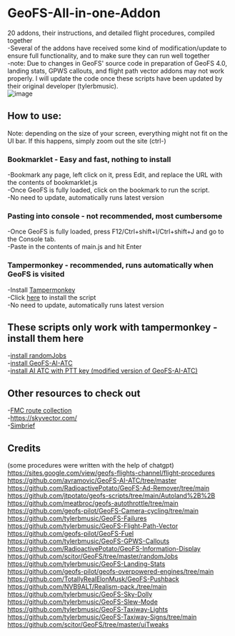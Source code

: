 # GeoFS-All-in-one-Addon
20 addons, their instructions, and detailed flight procedures, compiled together <br/>
 -Several of the addons have received some kind of modification/update to ensure full functionality, and to make sure they can run well together <br/>
 -note: Due to changes in GeoFS' source code in preparation of GeoFS 4.0, landing stats, GPWS callouts, and flight path vector addons may not work properly. I will update the code once these scripts have been updated by their original developer (tylerbmusic). <br/>
![image](https://github.com/user-attachments/assets/4784992e-29a6-47cf-9f3b-f01e0cf95231)


## How to use: <br/>
Note: depending on the size of your screen, everything might not fit on the UI bar. If this happens, simply zoom out the site (ctrl-)
### Bookmarklet - Easy and fast, nothing to install
-Bookmark any page, left click on it, press Edit, and replace the URL with the contents of bookmarklet.js <br/>
-Once GeoFS is fully loaded, click on the bookmark to run the script. <br/>
-No need to update, automatically runs latest version
### Pasting into console - not recommended, most cumbersome
-Once GeoFS is fully loaded, press F12/Ctrl+shift+I/Ctrl+shift+J and go to the Console tab. <br/>
-Paste in the contents of main.js and hit Enter
### Tampermonkey - recommended, runs automatically when GeoFS is visited
-Install [Tampermonkey](https://www.tampermonkey.net/) <br/>
-Click [here](https://github.com/geofs-pilot/GeoFS-All-in-one-Addon/raw/main/GeoFS-All-in-one-Addon.user.js) to install the script <br/>
-No need to update, automatically runs latest version
## These scripts only work with tampermonkey - install them here
-[install randomJobs](https://github.com/scitor/GeoFS/raw/master/randomJobs/randomJobs.user.js) <br/>
-[install GeoFS-AI-ATC](https://github.com/avramovic/geofs-ai-atc/raw/master/GeoFS-AI-ATC.user.js) <br/>
-[install AI ATC with PTT key (modified version of GeoFS-AI-ATC)](https://github.com/geofs-pilot/AI-ATC-PTT-modification/raw/main/PTT_AI_ATC.user.js) <br/>
## Other resources to check out
-[FMC route collection](http://sites.google.com/view/gpg-2-0/home?authuser=0) <br/>
-https://skyvector.com/<br/>
-[Simbrief](https://dispatch.simbrief.com/home) <br/>
## Credits
(some procedures were written with the help of chatgpt) <br/>
https://sites.google.com/view/geofs-flights-channel/flight-procedures <br/>
https://github.com/avramovic/GeoFS-AI-ATC/tree/master <br/>
https://github.com/RadioactivePotato/GeoFS-Ad-Remover/tree/main <br/>
https://github.com/jtpotato/geofs-scripts/tree/main/Autoland%2B%2B <br/>
https://github.com/meatbroc/geofs-autothrottle/tree/main <br/>
https://github.com/geofs-pilot/GeoFS-Camera-cycling/tree/main <br/>
https://github.com/tylerbmusic/GeoFS-Failures <br/>
https://github.com/tylerbmusic/GeoFS-Flight-Path-Vector <br/>
https://github.com/geofs-pilot/GeoFS-Fuel <br/>
https://github.com/tylerbmusic/GeoFS-GPWS-Callouts <br/>
https://github.com/RadioactivePotato/GeoFS-Information-Display <br/>
https://github.com/scitor/GeoFS/tree/master/randomJobs <br/>
https://github.com/tylerbmusic/GeoFS-Landing-Stats <br/>
https://github.com/geofs-pilot/geofs-overpowered-engines/tree/main <br/>
https://github.com/TotallyRealElonMusk/GeoFS-Pushback <br/>
https://github.com/NVB9ALT/Realism-pack./tree/main <br/>
https://github.com/tylerbmusic/GeoFS-Sky-Dolly <br/>
https://github.com/tylerbmusic/GeoFS-Slew-Mode <br/>
https://github.com/tylerbmusic/GeoFS-Taxiway-Lights <br/>
https://github.com/tylerbmusic/GeoFS-Taxiway-Signs/tree/main <br/>
https://github.com/scitor/GeoFS/tree/master/uiTweaks <br/>
